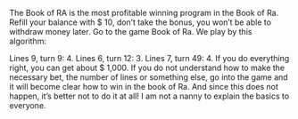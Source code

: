 The Book of RA is the most profitable winning program in the Book of Ra.
Refill your balance with $ 10, don’t take the bonus, you won’t be able to withdraw money later. Go to the game Book of Ra. We play by this algorithm:

Lines 9, turn 9: 4. Lines 6, turn 12: 3. Lines 7, turn 49: 4. If you do everything right, you can get about $ 1,000. If you do not understand how to make the necessary bet, the number of lines or something else, go into the game and it will become clear how to win in the book of Ra. And since this does not happen, it’s better not to do it at all! I am not a nanny to explain the basics to everyone.
